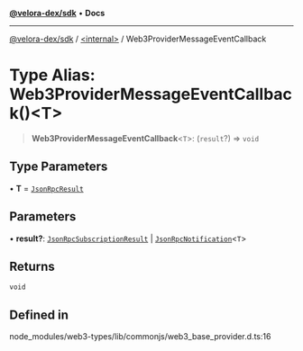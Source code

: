 [**@velora-dex/sdk**](../../README.md) • **Docs**

***

[@velora-dex/sdk](../../globals.md) / [\<internal\>](../README.md) / Web3ProviderMessageEventCallback

# Type Alias: Web3ProviderMessageEventCallback()\<T\>

> **Web3ProviderMessageEventCallback**\<`T`\>: (`result`?) => `void`

## Type Parameters

• **T** = [`JsonRpcResult`](JsonRpcResult.md)

## Parameters

• **result?**: [`JsonRpcSubscriptionResult`](../interfaces/JsonRpcSubscriptionResult.md) \| [`JsonRpcNotification`](../interfaces/JsonRpcNotification.md)\<`T`\>

## Returns

`void`

## Defined in

node\_modules/web3-types/lib/commonjs/web3\_base\_provider.d.ts:16
